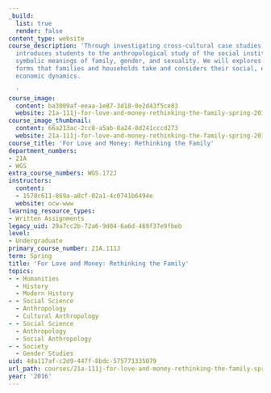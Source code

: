 ```yaml
---
_build:
  list: true
  render: false
content_type: website
course_description: 'Through investigating cross-cultural case studies, this course
  introduces students to the anthropological study of the social institutions and
  symbolic meanings of family, gender, and sexuality. We will explores the myriad
  forms that families and households take and considers their social, emotional, and
  economic dynamics.

  '
course_image:
  content: ba3009af-eeaa-1e87-3d18-0e2d43f5ce83
  website: 21a-111j-for-love-and-money-rethinking-the-family-spring-2016
course_image_thumbnail:
  content: 66a213ac-2cc8-a5ab-8a24-0d241cccd273
  website: 21a-111j-for-love-and-money-rethinking-the-family-spring-2016
course_title: 'For Love and Money: Rethinking the Family'
department_numbers:
- 21A
- WGS
extra_course_numbers: WGS.172J
instructors:
  content:
  - 1578c611-869a-a8cf-02a1-4c0741b6494e
  website: ocw-www
learning_resource_types:
- Written Assignments
legacy_uid: 29a7cc2b-72a6-9d04-6a6d-469f37e9fbeb
level:
- Undergraduate
primary_course_number: 21A.111J
term: Spring
title: 'For Love and Money: Rethinking the Family'
topics:
- - Humanities
  - History
  - Modern History
- - Social Science
  - Anthropology
  - Cultural Anthropology
- - Social Science
  - Anthropology
  - Social Anthropology
- - Society
  - Gender Studies
uid: 4da117af-c2d9-447f-8bdc-575771335079
url_path: courses/21a-111j-for-love-and-money-rethinking-the-family-spring-2016
year: '2016'
---
```

